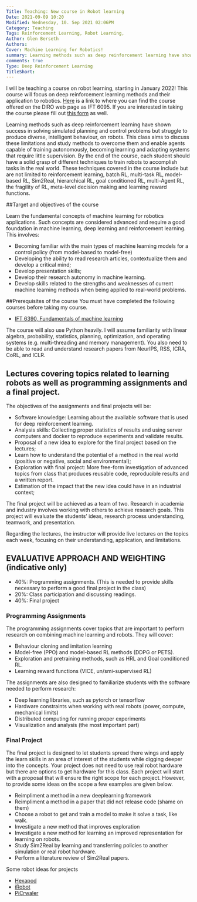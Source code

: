 ```yaml
---
Title: Teaching: New course in Robot learning
Date: 2021-09-09 10:20
Modified: Wednesday, 10. Sep 2021 02:06PM 
Category: Teaching
Tags: Reinforcement Learning, Robot Learning, 
Author: Glen Berseth
Authors: 
Cover: Machine Learning for Robotics!
summary: Learning methods such as deep reinforcement learning have shown success in solving simulated planning and control problems but struggle to produce diverse, intelligent behaviour, on robots. This class aims to discuss these limitations and study methods to overcome them and enable agents capable of training autonomously, becoming learning and adapting systems that require little supervision. By the end of the course, each student should have a solid grasp of different techniques to train robots to accomplish tasks in the real world. These techniques covered in the course include but are not limited to reinforcement learning, batch RL, multi-task RL, model-based RL, Sim2Real, hierarchical RL, goal conditioned RL, multi-Agent RL, the fragility of RL, meta-level decision making and learning reward functions.
comments: true
Type: Deep Reinforcement Learning
TitleShort: 
---
```


I will be teaching a course on robot learning, starting in January 2022! This course will focus on deep reinforcement learning methods and their application to robotics. <a href="https://diro.umontreal.ca/public/FAS/diro/Documents/1-Programmes-cours/Horaires/cours2022Hiver2Cyc.html">Here</a> is a link to where you can find the course offered on the DIRO web page as IFT 6095. If you are interested in taking the course please fill out <a href="https://docs.google.com/forms/d/e/1FAIpQLSf-S5YZWepK7TWN1585oZuEEdQ_rChnKu8UMsg-hwPkLbOZdQ/viewform?usp=sf_link">this form</a> as well.

Learning methods such as deep reinforcement learning have shown success in solving simulated planning and control problems but struggle to produce diverse, intelligent behaviour, on robots. This class aims to discuss these limitations and study methods to overcome them and enable agents capable of training autonomously, becoming learning and adapting systems that require little supervision. By the end of the course, each student should have a solid grasp of different techniques to train robots to accomplish tasks in the real world. These techniques covered in the course include but are not limited to reinforcement learning, batch RL, multi-task RL, model-based RL, Sim2Real, hierarchical RL, goal conditioned RL, multi-Agent RL, the fragility of RL, meta-level decision making and learning reward functions.

##Target and objectives of the course

Learn the fundamental concepts of machine learning for robotics applications. Such concepts are considered advanced and require a good foundation in machine learning, deep learning and reinforcement learning. This involves: 

- Becoming familiar with the main types of machine learning models for a control policy (from model-based to model-free)
- Developing the ability to read research articles, contextualize them and develop a critical mind;
- Develop presentation skills;
- Develop their research autonomy in machine learning.
- Develop skills related to the strengths and weaknesses of current machine learning methods when being applied to real-world problems.

##Prerequisites of the course
You must have completed the following courses before taking my course.
-  <a href="https://mitliagkas.github.io/ift6390-ml-class/">IFT 6390, Fundamentals of machine learning</a>

The course will also use Python heavily. I will assume familiarity with linear algebra, probability, statistics, planning, optimization, and operating systems (e.g. multi-threading and memory management). You also need to be able to read and understand research papers from NeurIPS, RSS, ICRA, CoRL, and ICLR.  

## Lectures covering topics related to learning robots as well as programming assignments and a final project.

The objectives of the assignments and final projects will be: 

- Software knowledge: Learning about the available software that is used for deep reinforcement learning.
- Analysis skills: Collecting proper statistics of results and using server computers and docker to reproduce experiments and validate results.
- Proposal of a new idea to explore for the final project based on the lectures;
- Learn how to understand the potential of a method in the real world (positive or negative, social and environmental);
- Exploration with final project: More free-form investigation of advanced topics from class that produces reusable code, reproducible results and a written report.
- Estimation of the impact that the new idea could have in an industrial context;

The final project will be achieved as a team of two. Research in academia and industry involves working with others to achieve research goals. This project will evaluate the students’ ideas, research process understanding, teamwork, and presentation.

Regarding the lectures, the instructor will provide live lectures on the topics each week, focusing on their understanding, application, and limitations.

## EVALUATIVE APPROACH AND WEIGHTING (indicative only)
- 40%: Programming assignments. (This is needed to provide skills necessary to perform a good final project in the class)
- 20%: Class participation and discussing readings.
- 40%: Final project

### Programming Assignments

The programming assignments cover topics that are important to perform research on combining machine learning and robots. They will cover:

- Behaviour cloning and imitation learning
- Model-free (PPO) and model-based RL methods (DDPG or PETS).
- Exploration and pretraining methods, such as HRL and Goal conditioned RL.
- Learning reward functions (VICE, un/smi-supervised RL)

The assignments are also designed to familiarize students with the software needed to perform research:

- Deep learning libraries, such as pytorch or tensorflow
- Hardware constraints when working with real robots (power, compute, mechanical limits)
- Distributed computing for running proper experiments
- Visualization and analysis (the most important part)



### Final Project

The final project is designed to let students spread there wings and apply the learn skills in an area of interest of the students while digging deeper into the concepts. Your project does not need to use real robot hardware but there are options to get hardware for this class. Each project will start with a proposal that will ensure the right scope for each project. However, to provide some ideas on the scope a few examples are given below.

- Reimpliment a method in a new deeplearning framework
- Reimpliment a method in a paper that did not release code (shame on them)
- Choose a robot to get and train a model to make it solve a task, like walk.
- Investigate a new method that improves exploration
- Investigate a new method for learning an improved representation for learning on robots.
- Study Sim2Real by learning and transferring policies to another simulation or real robot hardware.
- Perform a literature review of Sim2Real papers.

Some robot ideas for projects

- [Hexapod](https://www.trossenrobotics.com/phantomx-ax-hexapod.aspx) 
- [iRobot](https://edu.irobot.com/what-we-offer/create-robot)
- [PiCrwaler](https://www.sunfounder.com/products/picrawler-robot-kit)

